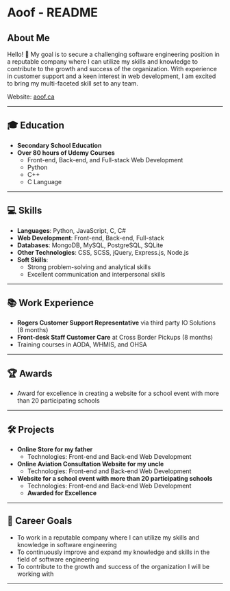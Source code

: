 # Aoof - README 

## About Me
Hello! 👋 My goal is to secure a challenging software engineering position in a reputable company where I can utilize my skills and knowledge to contribute to the growth and success of the organization. With experience in customer support and a keen interest in web development, I am excited to bring my multi-faceted skill set to any team.

Website: [aoof.ca](https://www.aoof.ca/)

---

## 🎓 Education
- **Secondary School Education**
- **Over 80 hours of Udemy Courses**
  - Front-end, Back-end, and Full-stack Web Development
  - Python
  - C++
  - C Language

---

## 💻 Skills
- **Languages**: Python, JavaScript, C, C#
- **Web Development**: Front-end, Back-end, Full-stack
- **Databases**: MongoDB, MySQL, PostgreSQL, SQLite
- **Other Technologies**: CSS, SCSS, jQuery, Express.js, Node.js
- **Soft Skills**: 
  - Strong problem-solving and analytical skills
  - Excellent communication and interpersonal skills

---

## 📚 Work Experience
- **Rogers Customer Support Representative** via third party IO Solutions (8 months)
- **Front-desk Staff Customer Care** at Cross Border Pickups (8 months)
- Training courses in AODA, WHMIS, and OHSA

---

## 🏆 Awards
- Award for excellence in creating a website for a school event with more than 20 participating schools

---

## 🛠 Projects
- **Online Store for my father**
  - Technologies: Front-end and Back-end Web Development
- **Online Aviation Consultation Website for my uncle**
  - Technologies: Front-end and Back-end Web Development
- **Website for a school event with more than 20 participating schools**
  - Technologies: Front-end and Back-end Web Development
  - **Awarded for Excellence**

---

## 🎯 Career Goals
- To work in a reputable company where I can utilize my skills and knowledge in software engineering
- To continuously improve and expand my knowledge and skills in the field of software engineering
- To contribute to the growth and success of the organization I will be working with

---
